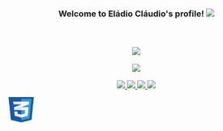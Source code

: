 <style>
    test {
        color: blue;
    }

</style>
<div>
<section>
    <header>
        <h3 class="test" align="middle">Welcome to Eládio Cláudio's profile!
            <img src="https://media.giphy.com/media/hvRJCLFzcasrR4ia7z/giphy.gif" width="28">
        </h3>
    </header>
    <div>
        <p align="middle">
            <a herf="">
                <img
                    src="https://readme-typing-svg.herokuapp.com?center=true&width=700&lines=Hi%2C+I'm+El%C3%A1dio+and+I+don't+know+how+to+talk+about+myself.;I'm+Software+Developer+for+1+year!;From+time+to+time%2C+I+write+a+few+articles+on+Medium.;I'm+currently+focused+on+Web+Development.;Specifically+MERN+Stack+and+MEAN+Stack.;I+have+also+focused+on+the+Vanilla+Development." />
            </a>
        </p>
        <p align="center">
            <a href="">
                <img
                    src="https://github-readme-streak-stats.herokuapp.com/?user=eladioclaudio&theme=react&hide_border=true" />
            </a>
        </p>
    </div>
    <div>
        <p align="middle">
            <a href="mailto:elladioclaudio@gmail.com">
                <img src="https://img.shields.io/badge/Gmail-D14836?style=for-the-badge&logo=gmail&logoColor=white" />
            </a>
            <a href="https://www.linkedin.com/in/eladioclaudio/">
                <img
                    src="https://img.shields.io/badge/LinkedIn-0077B5?style=for-the-badge&logo=linkedin&logoColor=white" />
                <a
                    href="https://api.whatsapp.com/send?l=pt_AO&phone=+244931509802&text=Hello Eládio, can we have a chat?">
                    <img
                        src="https://img.shields.io/badge/WhatsApp-25D366?style=for-the-badge&logo=whatsapp&logoColor=white" />
                </a>
            </a>
            <a href="https://www.instagram.com/elladioclaudio" target="_blank">
                <img
                    src="https://img.shields.io/badge/Instagram-E4405F?style=for-the-badge&logo=instagram&logoColor=white">
            </a>
        </p>
    </div>
</section>
<section>
    <div>
    </div>
    <div>
        <img width="50px" height="50px" src="./assets/css.svg">
    </div>
</section>
</div>

